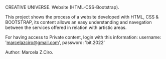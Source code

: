 CREATIVE UNIVERSE. Website (HTML-CSS-Bootstrap).

This project shows the process of a website developed with HTML, CSS & BOOTSTRAP, its content allows an easy understanding and navegation between the services offered in relation with artistic areas.

For having access to Private content, login with this information: username: 'marcelazciro@gmail.com', password: 'bit.2022'

Author: Marcela Z.Ciro.
